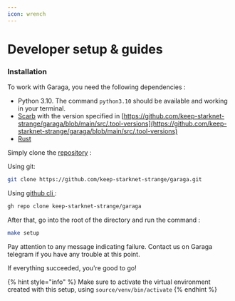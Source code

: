 ```yaml
---
icon: wrench
---
```


# Developer setup & guides

### Installation

To work with Garaga, you need the following dependencies :

* Python 3.10.  The command `python3.10` should be available and working in your terminal.&#x20;
* [Scarb](https://docs.swmansion.com/scarb/download.html) with the version specified in [https://github.com/keep-starknet-strange/garaga/blob/main/src/.tool-versions](https://github.com/keep-starknet-strange/garaga/blob/main/src/.tool-versions)
* [Rust](https://www.rust-lang.org/tools/install)

Simply clone the [repository](https://github.com/keep-starknet-strange/garaga) :

Using git:

```bash
git clone https://github.com/keep-starknet-strange/garaga.git
```

Using [github cli ](https://cli.github.com/):

```bash
gh repo clone keep-starknet-strange/garaga
```

After that, go into the root of the directory and run the command :

```bash
make setup
```

Pay attention to any message indicating failure. Contact us on Garaga telegram if you have any trouble at this point.

If everything succeeded, you're good to go!

{% hint style="info" %}
Make sure to activate the virtual environment created with this setup, using `source/venv/bin/activate`
{% endhint %}



### &#x20;
